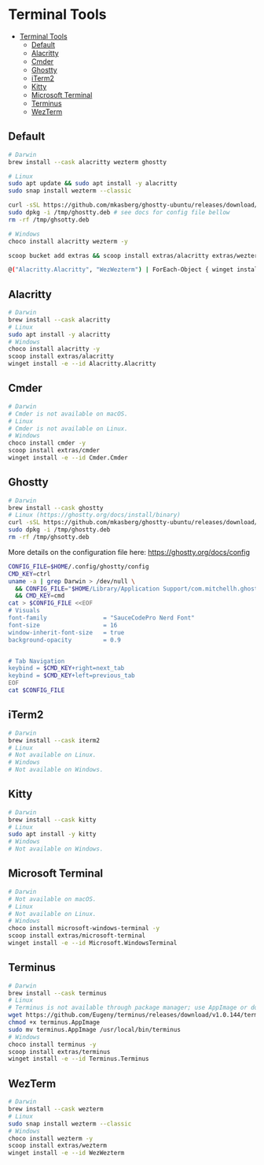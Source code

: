 # Terminal Tools

- [Terminal Tools](#terminal-tools)
  - [Default](#default)
  - [Alacritty](#alacritty)
  - [Cmder](#cmder)
  - [Ghostty](#ghostty)
  - [iTerm2](#iterm2)
  - [Kitty](#kitty)
  - [Microsoft Terminal](#microsoft-terminal)
  - [Terminus](#terminus)
  - [WezTerm](#wezterm)

## Default

```bash
# Darwin
brew install --cask alacritty wezterm ghostty

# Linux
sudo apt update && sudo apt install -y alacritty
sudo snap install wezterm --classic

curl -sSL https://github.com/mkasberg/ghostty-ubuntu/releases/download/1.0.1-0-ppa1/ghostty_1.0.1-0.ppa1_amd64_24.04.deb -o /tmp/ghostty.deb
sudo dpkg -i /tmp/ghostty.deb # see docs for config file bellow
rm -rf /tmp/ghsotty.deb

# Windows
choco install alacritty wezterm -y

scoop bucket add extras && scoop install extras/alacritty extras/wezterm

@("Alacritty.Alacritty", "WezWezterm") | ForEach-Object { winget install -e --id $_ }
```

## Alacritty

```bash
# Darwin
brew install --cask alacritty
# Linux
sudo apt install -y alacritty
# Windows
choco install alacritty -y
scoop install extras/alacritty
winget install -e --id Alacritty.Alacritty
```

## Cmder

```bash
# Darwin
# Cmder is not available on macOS.
# Linux
# Cmder is not available on Linux.
# Windows
choco install cmder -y
scoop install extras/cmder
winget install -e --id Cmder.Cmder
```

## Ghostty

```bash
# Darwin
brew install --cask ghostty
# Linux (https://ghostty.org/docs/install/binary)
curl -sSL https://github.com/mkasberg/ghostty-ubuntu/releases/download/1.0.1-0-ppa1/ghostty_1.0.1-0.ppa1_amd64_24.04.deb -o /tmp/ghostty.deb
sudo dpkg -i /tmp/ghostty.deb
rm -rf /tmp/ghsotty.deb
```

More details on the configuration file here: https://ghostty.org/docs/config

```bash
CONFIG_FILE=$HOME/.config/ghostty/config
CMD_KEY=ctrl
uname -a | grep Darwin > /dev/null \
  && CONFIG_FILE="$HOME/Library/Application Support/com.mitchellh.ghostty/config" \
  && CMD_KEY=cmd
cat > $CONFIG_FILE <<EOF
# Visuals
font-family                = "SauceCodePro Nerd Font"
font-size                  = 16
window-inherit-font-size   = true
background-opacity         = 0.9


# Tab Navigation
keybind = $CMD_KEY+right=next_tab
keybind = $CMD_KEY+left=previous_tab
EOF
cat $CONFIG_FILE
```

## iTerm2

```bash
# Darwin
brew install --cask iterm2
# Linux
# Not available on Linux.
# Windows
# Not available on Windows.
```

## Kitty

```bash
# Darwin
brew install --cask kitty
# Linux
sudo apt install -y kitty
# Windows
# Not available on Windows.
```

## Microsoft Terminal

```bash
# Darwin
# Not available on macOS.
# Linux
# Not available on Linux.
# Windows
choco install microsoft-windows-terminal -y
scoop install extras/microsoft-terminal
winget install -e --id Microsoft.WindowsTerminal
```

## Terminus

```bash
# Darwin
brew install --cask terminus
# Linux
# Terminus is not available through package manager; use AppImage or download from the website.
wget https://github.com/Eugeny/terminus/releases/download/v1.0.144/terminus-1.0.144-linux.AppImage -O terminus.AppImage
chmod +x terminus.AppImage
sudo mv terminus.AppImage /usr/local/bin/terminus
# Windows
choco install terminus -y
scoop install extras/terminus
winget install -e --id Terminus.Terminus
```

## WezTerm

```bash
# Darwin
brew install --cask wezterm
# Linux
sudo snap install wezterm --classic
# Windows
choco install wezterm -y
scoop install extras/wezterm
winget install -e --id WezWezterm
```
